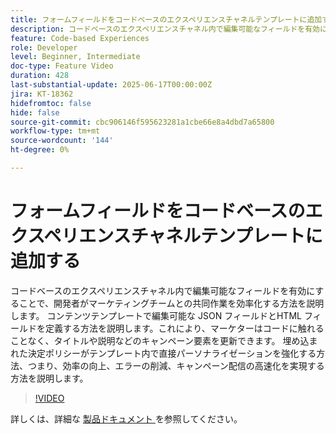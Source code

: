 ```yaml
---
title: フォームフィールドをコードベースのエクスペリエンスチャネルテンプレートに追加する
description: コードベースのエクスペリエンスチャネル内で編集可能なフィールドを有効にすることで、開発者がマーケティングチームとの共同作業を効率化する方法を説明します。 コンテンツテンプレートで編集可能な JSON フィールドとHTML フィールドを定義する方法を説明します。これにより、マーケターはコードに触れることなく、タイトルや説明などのキャンペーン要素を更新できます。 埋め込まれた決定ポリシーがテンプレート内で直接パーソナライゼーションを強化する方法、つまり、効率の向上、エラーの削減、キャンペーン配信の高速化を実現する方法を説明します。
feature: Code-based Experiences
role: Developer
level: Beginner, Intermediate
doc-type: Feature Video
duration: 428
last-substantial-update: 2025-06-17T00:00:00Z
jira: KT-18362
hidefromtoc: false
hide: false
source-git-commit: cbc906146f595623281a1cbe66e8a4dbd7a65800
workflow-type: tm+mt
source-wordcount: '144'
ht-degree: 0%

---
```



# フォームフィールドをコードベースのエクスペリエンスチャネルテンプレートに追加する

コードベースのエクスペリエンスチャネル内で編集可能なフィールドを有効にすることで、開発者がマーケティングチームとの共同作業を効率化する方法を説明します。 コンテンツテンプレートで編集可能な JSON フィールドとHTML フィールドを定義する方法を説明します。これにより、マーケターはコードに触れることなく、タイトルや説明などのキャンペーン要素を更新できます。 埋め込まれた決定ポリシーがテンプレート内で直接パーソナライゼーションを強化する方法、つまり、効率の向上、エラーの削減、キャンペーン配信の高速化を実現する方法を説明します。

>[!VIDEO](https://video.tv.adobe.com/v/3463990/?learn=on&enablevpops)

詳しくは、詳細な [ 製品ドキュメント ](https://experienceleague.adobe.com/en/docs/journey-optimizer/using/channels/code-based-experience/create-code-based-experiences/code-based-form-fields) を参照してください。
